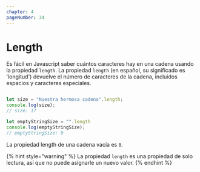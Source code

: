 ```yaml
---
chapter: 4
pageNumber: 34
---
```

# Length

Es fácil en Javascript saber cuántos caracteres hay en una cadena usando la propiedad `length`. La propiedad `length` (en español, su significado es 'longitud') devuelve el número de caracteres de la cadena, incluidos espacios y caracteres especiales.

```javascript

let size = "Nuestra hermosa cadena".length;
console.log(size);
// size: 17

let emptyStringSize = "".length
console.log(emptyStringSize);
// emptyStringSize: 0

```

La propiedad length de una cadena vacía es `0`.

{% hint style="warning" %}
La propiedad `length` es una propiedad de solo lectura, así que no puede asignarle un nuevo valor.
{% endhint %}
